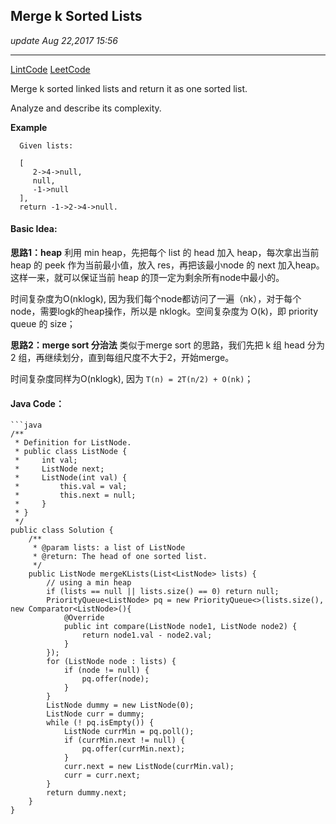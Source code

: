 ## Merge k Sorted Lists
_update Aug 22,2017  15:56_

---
[LintCode](http://www.lintcode.com/en/problem/merge-k-sorted-lists/)
[LeetCode](https://leetcode.com/problems/merge-k-sorted-lists/description/)

Merge k sorted linked lists and return it as one sorted list.

Analyze and describe its complexity.

**Example**

      Given lists:
      
      [
         2->4->null,
         null,
         -1->null
      ],
      return -1->2->4->null.
      
#### Basic Idea:
**思路1：heap**
利用 min heap，先把每个 list 的 head 加入 heap，每次拿出当前 heap 的 peek 作为当前最小值，放入 res，再把该最小node 的 next 加入heap。这样一来，就可以保证当前 heap 的顶一定为剩余所有node中最小的。

时间复杂度为O(nklogk), 因为我们每个node都访问了一遍（nk），对于每个node，需要logk的heap操作，所以是 nklogk。空间复杂度为 O(k)，即 priority queue 的 size；

**思路2：merge sort 分治法**
类似于merge sort 的思路，我们先把 k 组 head 分为 2 组，再继续划分，直到每组尺度不大于2，开始merge。

时间复杂度同样为O(nklogk), 因为 `T(n) = 2T(n/2) + O(nk)`；

#### Java Code：
    ```java
    /**
     * Definition for ListNode.
     * public class ListNode {
     *     int val;
     *     ListNode next;
     *     ListNode(int val) {
     *         this.val = val;
     *         this.next = null;
     *     }
     * }
     */ 
    public class Solution {
        /**
         * @param lists: a list of ListNode
         * @return: The head of one sorted list.
         */
        public ListNode mergeKLists(List<ListNode> lists) {  
            // using a min heap
            if (lists == null || lists.size() == 0) return null;
            PriorityQueue<ListNode> pq = new PriorityQueue<>(lists.size(), new Comparator<ListNode>(){
                @Override
                public int compare(ListNode node1, ListNode node2) {
                    return node1.val - node2.val;
                }
            });
            for (ListNode node : lists) {
                if (node != null) {
                    pq.offer(node);
                }
            }
            ListNode dummy = new ListNode(0);
            ListNode curr = dummy;
            while (! pq.isEmpty()) {
                ListNode currMin = pq.poll();
                if (currMin.next != null) {
                    pq.offer(currMin.next);
                }
                curr.next = new ListNode(currMin.val);
                curr = curr.next;
            }
            return dummy.next;
        }
    }
```